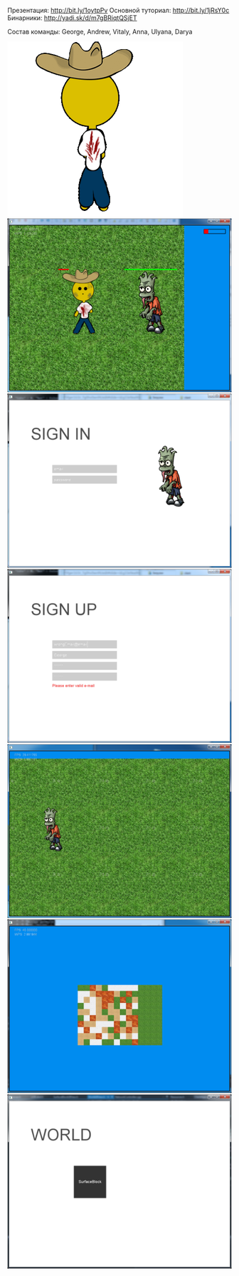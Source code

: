 Презентация: http://bit.ly/1oytpPv Основной туториал: http://bit.ly/1jRsY0c Бинарники: http://yadi.sk/d/m7gBRiqtQSjET

Состав команды: George, Andrew, Vitaly, Anna, Ulyana, Darya

![alt tag center](https://raw.githubusercontent.com/103game/103game/master/examples/screenshots/output_mkkZ9s.gif)
![alt tag](https://raw.githubusercontent.com/103game/103game/master/examples/screenshots/lifeDecr.png)
![alt tag](https://raw.githubusercontent.com/103game/103game/master/examples/screenshots/signin.png)
![alt tag](https://raw.githubusercontent.com/103game/103game/master/examples/screenshots/signup_valid.png)
![alt tag](https://raw.githubusercontent.com/103game/103game/master/examples/screenshots/zomb2.png)
![alt tag](https://raw.githubusercontent.com/103game/103game/master/examples/screenshots/map.png)
![alt tag](https://raw.githubusercontent.com/103game/103game/master/examples/screenshots/scr2.png)


